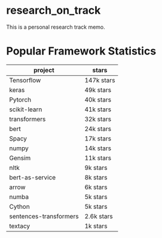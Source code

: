 # research_on_track
This is a personal research track memo.

# Popular Framework Statistics

| project | stars|
|---- | ----|
| Tensorflow      | 147k stars|
| keras           |  49k stars |
| Pytorch          | 40k stars|
| scikit-learn     |  41k stars|
| transformers | 32k stars|
| bert | 24k stars|
| Spacy            | 17k stars|
| numpy             |14k stars|
| Gensim            |11k stars|
| nltk               |9k stars|
| bert-as-service| 8k stars|
| arrow        | 6k stars|
| numba              |5k stars|
| Cython             |5k stars|
|sentences-transformers | 2.6k stars |
| textacy            |1k stars|
